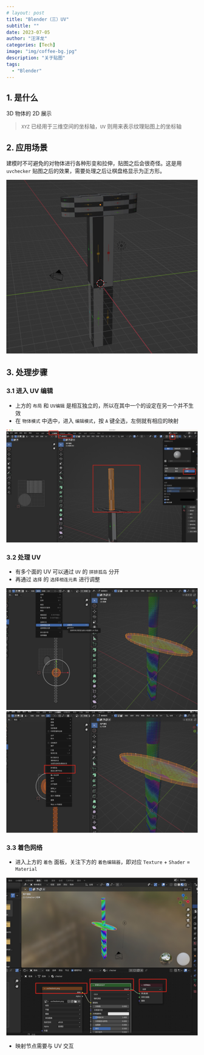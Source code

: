 ```yaml
---
# layout: post
title: "Blender（三）UV"
subtitle: ""
date: 2023-07-05
author: "汪洋龙"
categories: [Tech]
image: "img/coffee-bg.jpg"
description: "关于贴图"
tags:
  - "Blender"
---
```


## 1. 是什么

3D 物体的 2D 展示

> `XYZ` 已经用于三维空间的坐标轴，`UV` 则用来表示纹理贴图上的坐标轴

## 2. 应用场景

建模时不可避免的对物体进行各种形变和拉伸，贴图之后会很奇怪。这是用 `uvchecker` 贴图之后的效果，需要处理之后让棋盘格显示为正方形。

![uvchecker](/post/blender/images/uvchecker.jpg)

## 3. 处理步骤

### 3.1 进入 UV 编辑

- 上方的 `布局` 和 `UV编辑` 是相互独立的，所以在其中一个的设定在另一个并不生效
- 在 `物体模式` 中选中，进入 `编辑模式`，按 `A` 键全选，左侧就有相应的映射

![uvedit](/post/blender/images/uvedit.jpg)

### 3.2 处理 UV

- 有多个面的 UV 可以通过 `UV` 的 `拼排孤岛` 分开
- 再通过 `选择` 的 `选择相连元素` 进行调整

![uvlink](/post/blender/images/uvlink.jpg)
![uvisland](/post/blender/images/uvisland.jpg)

### 3.3 着色网络

- 进入上方的 `着色` 面板，关注下方的 `着色编辑器`，即对应 `Texture` + `Shader` = `Material`

![shader](/post/blender/images/shader.jpg)

- 映射节点需要与 UV 交互
